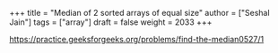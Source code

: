 +++
title = "Median of 2 sorted arrays of equal size"
author = ["Seshal Jain"]
tags = ["array"]
draft = false
weight = 2033
+++

<https://practice.geeksforgeeks.org/problems/find-the-median0527/1>
